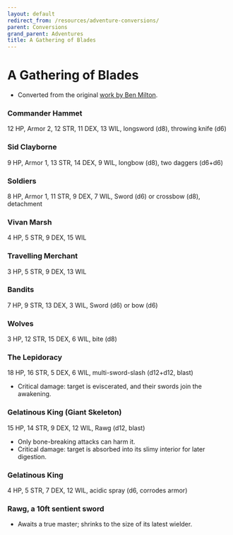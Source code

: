 ```yaml
---
layout: default
redirect_from: /resources/adventure-conversions/
parent: Conversions
grand_parent: Adventures
title: A Gathering of Blades
---
```


# A Gathering of Blades

- Converted from the original [work by Ben Milton](https://www.patreon.com/questingbeast).

### Commander Hammet
12 HP, Armor 2, 12 STR, 11 DEX, 13 WIL, longsword (d8), throwing knife (d6)

### Sid Clayborne
9 HP, Armor 1, 13 STR, 14 DEX, 9 WIL, longbow (d8), two daggers (d6+d6)

### Soldiers
8 HP, Armor 1, 11 STR, 9 DEX, 7 WIL, Sword (d6) or crossbow (d8), detachment

### Vivan Marsh
4 HP, 5 STR, 9 DEX, 15 WIL

### Travelling Merchant
3 HP, 5 STR, 9 DEX, 13 WIL

### Bandits
7 HP, 9 STR, 13 DEX, 3 WIL, Sword (d6) or bow (d6)

### Wolves
3 HP, 12 STR, 15 DEX, 6 WIL, bite (d8)

### The Lepidoracy
18 HP, 16 STR, 5 DEX, 6 WIL, multi-sword-slash (d12+d12, blast)  
- Critical damage: target is eviscerated, and their swords join the awakening.

### Gelatinous King (Giant Skeleton)
15 HP, 14 STR, 9 DEX, 12 WIL, Rawg (d12, blast)
- Only bone-breaking attacks can harm it.
- Critical damage: target is absorbed into its slimy interior for later digestion.

### Gelatinous King
4 HP, 5 STR, 7 DEX, 12 WIL, acidic spray (d6, corrodes armor)

### Rawg, a 10ft sentient sword
- Awaits a true master; shrinks to the size of its latest wielder.
